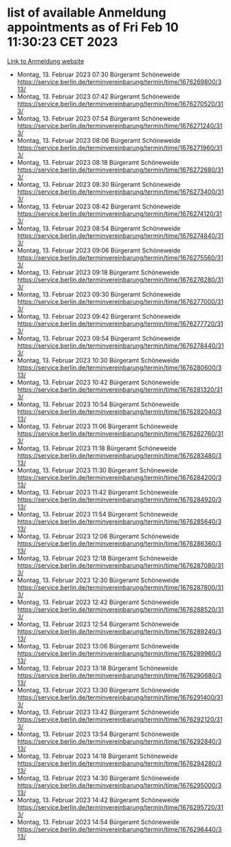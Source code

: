 # list of available Anmeldung appointments as of Fri Feb 10 11:30:23 CET 2023
[Link to Anmeldung website](https://service.berlin.de/terminvereinbarung/termin/tag.php?termin=1&anliegen[]=120686&dienstleisterlist=122210,122217,327316,122219,327312,122227,327314,122231,327346,122243,327348,122254,122252,329742,122260,329745,122262,329748,122271,327278,122273,327274,122277,327276,330436,122280,327294,122282,327290,122284,327292,122291,327270,122285,327266,122286,327264,122296,327268,150230,329760,122294,327284,122312,329763,122314,329775,122304,327330,122311,327334,122309,327332,317869,122281,327352,122279,329772,122283,122276,327324,122274,327326,122267,329766,122246,327318,122251,327320,122257,327322,122208,327298,122226,327300&herkunft=http%3A%2F%2Fservice.berlin.de%2Fdienstleistung%2F120686%2F)
- Montag, 13. Februar 2023 07:30 Bürgeramt Schöneweide https://service.berlin.de/terminvereinbarung/termin/time/1676269800/313/
- Montag, 13. Februar 2023 07:42 Bürgeramt Schöneweide https://service.berlin.de/terminvereinbarung/termin/time/1676270520/313/
- Montag, 13. Februar 2023 07:54 Bürgeramt Schöneweide https://service.berlin.de/terminvereinbarung/termin/time/1676271240/313/
- Montag, 13. Februar 2023 08:06 Bürgeramt Schöneweide https://service.berlin.de/terminvereinbarung/termin/time/1676271960/313/
- Montag, 13. Februar 2023 08:18 Bürgeramt Schöneweide https://service.berlin.de/terminvereinbarung/termin/time/1676272680/313/
- Montag, 13. Februar 2023 08:30 Bürgeramt Schöneweide https://service.berlin.de/terminvereinbarung/termin/time/1676273400/313/
- Montag, 13. Februar 2023 08:42 Bürgeramt Schöneweide https://service.berlin.de/terminvereinbarung/termin/time/1676274120/313/
- Montag, 13. Februar 2023 08:54 Bürgeramt Schöneweide https://service.berlin.de/terminvereinbarung/termin/time/1676274840/313/
- Montag, 13. Februar 2023 09:06 Bürgeramt Schöneweide https://service.berlin.de/terminvereinbarung/termin/time/1676275560/313/
- Montag, 13. Februar 2023 09:18 Bürgeramt Schöneweide https://service.berlin.de/terminvereinbarung/termin/time/1676276280/313/
- Montag, 13. Februar 2023 09:30 Bürgeramt Schöneweide https://service.berlin.de/terminvereinbarung/termin/time/1676277000/313/
- Montag, 13. Februar 2023 09:42 Bürgeramt Schöneweide https://service.berlin.de/terminvereinbarung/termin/time/1676277720/313/
- Montag, 13. Februar 2023 09:54 Bürgeramt Schöneweide https://service.berlin.de/terminvereinbarung/termin/time/1676278440/313/
- Montag, 13. Februar 2023 10:30 Bürgeramt Schöneweide https://service.berlin.de/terminvereinbarung/termin/time/1676280600/313/
- Montag, 13. Februar 2023 10:42 Bürgeramt Schöneweide https://service.berlin.de/terminvereinbarung/termin/time/1676281320/313/
- Montag, 13. Februar 2023 10:54 Bürgeramt Schöneweide https://service.berlin.de/terminvereinbarung/termin/time/1676282040/313/
- Montag, 13. Februar 2023 11:06 Bürgeramt Schöneweide https://service.berlin.de/terminvereinbarung/termin/time/1676282760/313/
- Montag, 13. Februar 2023 11:18 Bürgeramt Schöneweide https://service.berlin.de/terminvereinbarung/termin/time/1676283480/313/
- Montag, 13. Februar 2023 11:30 Bürgeramt Schöneweide https://service.berlin.de/terminvereinbarung/termin/time/1676284200/313/
- Montag, 13. Februar 2023 11:42 Bürgeramt Schöneweide https://service.berlin.de/terminvereinbarung/termin/time/1676284920/313/
- Montag, 13. Februar 2023 11:54 Bürgeramt Schöneweide https://service.berlin.de/terminvereinbarung/termin/time/1676285640/313/
- Montag, 13. Februar 2023 12:06 Bürgeramt Schöneweide https://service.berlin.de/terminvereinbarung/termin/time/1676286360/313/
- Montag, 13. Februar 2023 12:18 Bürgeramt Schöneweide https://service.berlin.de/terminvereinbarung/termin/time/1676287080/313/
- Montag, 13. Februar 2023 12:30 Bürgeramt Schöneweide https://service.berlin.de/terminvereinbarung/termin/time/1676287800/313/
- Montag, 13. Februar 2023 12:42 Bürgeramt Schöneweide https://service.berlin.de/terminvereinbarung/termin/time/1676288520/313/
- Montag, 13. Februar 2023 12:54 Bürgeramt Schöneweide https://service.berlin.de/terminvereinbarung/termin/time/1676289240/313/
- Montag, 13. Februar 2023 13:06 Bürgeramt Schöneweide https://service.berlin.de/terminvereinbarung/termin/time/1676289960/313/
- Montag, 13. Februar 2023 13:18 Bürgeramt Schöneweide https://service.berlin.de/terminvereinbarung/termin/time/1676290680/313/
- Montag, 13. Februar 2023 13:30 Bürgeramt Schöneweide https://service.berlin.de/terminvereinbarung/termin/time/1676291400/313/
- Montag, 13. Februar 2023 13:42 Bürgeramt Schöneweide https://service.berlin.de/terminvereinbarung/termin/time/1676292120/313/
- Montag, 13. Februar 2023 13:54 Bürgeramt Schöneweide https://service.berlin.de/terminvereinbarung/termin/time/1676292840/313/
- Montag, 13. Februar 2023 14:18 Bürgeramt Schöneweide https://service.berlin.de/terminvereinbarung/termin/time/1676294280/313/
- Montag, 13. Februar 2023 14:30 Bürgeramt Schöneweide https://service.berlin.de/terminvereinbarung/termin/time/1676295000/313/
- Montag, 13. Februar 2023 14:42 Bürgeramt Schöneweide https://service.berlin.de/terminvereinbarung/termin/time/1676295720/313/
- Montag, 13. Februar 2023 14:54 Bürgeramt Schöneweide https://service.berlin.de/terminvereinbarung/termin/time/1676296440/313/
